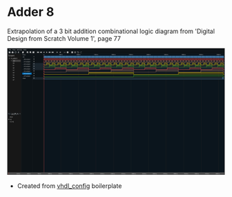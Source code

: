 # Adder 8

Extrapolation of a 3 bit addition combinational logic diagram from  'Digital Design from Scratch Volume 1', page 77 

!['image of adder8'](./adder8.png)

- Created from [vhdl_config](https://github.com/mbcarruthers/vhdl_config.git) boilerplate 